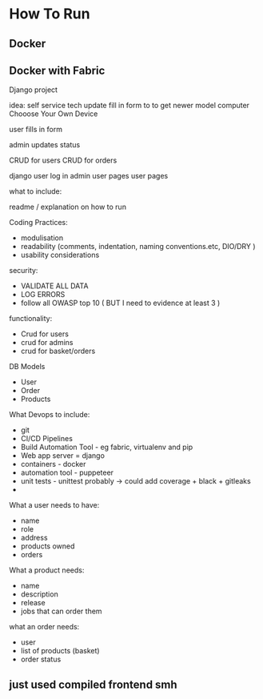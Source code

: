 # How To Run

## Docker


## Docker with Fabric


Django project

idea: self service tech update
fill in form to to get newer model computer
Chooose Your Own Device

user fills in form

admin updates status

CRUD for users
CRUD for orders

django user log in 
admin user pages
user pages




what to include:

readme / explanation on how to run

Coding Practices:
 - modulisation
 - readability (comments, indentation, naming conventions.etc, DIO/DRY )
 - usability considerations

security:
 - VALIDATE ALL DATA
 - LOG ERRORS
 - follow all OWASP top 10 ( BUT I need to evidence at least 3 ) 

functionality:
 - Crud for users
 - crud for admins
 - crud for basket/orders

DB Models
 - User
 - Order
 - Products



What Devops to include:
 - git
 - CI/CD Pipelines
 - Build Automation Tool  - eg fabric, virtualenv and pip
 - Web app server = django
 - containers - docker 
 - automation tool - puppeteer
 - unit tests - unittest probably -> could add coverage + black + gitleaks
 - 


What a user needs to have:
 - name
 - role
 - address
 - products owned
 - orders


What a product needs:
 - name
 - description
 - release
 - jobs that can order them

what an order needs:
 - user
 - list of products (basket)
 - order status


## just used compiled frontend smh